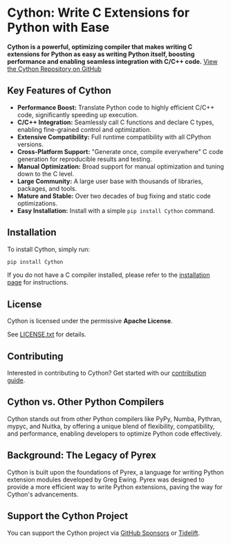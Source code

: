# Cython: Write C Extensions for Python with Ease

**Cython is a powerful, optimizing compiler that makes writing C extensions for Python as easy as writing Python itself, boosting performance and enabling seamless integration with C/C++ code.** 
[View the Cython Repository on GitHub](https://github.com/cython/cython)

## Key Features of Cython

*   **Performance Boost:** Translate Python code to highly efficient C/C++ code, significantly speeding up execution.
*   **C/C++ Integration:** Seamlessly call C functions and declare C types, enabling fine-grained control and optimization.
*   **Extensive Compatibility:** Full runtime compatibility with all CPython versions.
*   **Cross-Platform Support:** "Generate once, compile everywhere" C code generation for reproducible results and testing.
*   **Manual Optimization:** Broad support for manual optimization and tuning down to the C level.
*   **Large Community:** A large user base with thousands of libraries, packages, and tools.
*   **Mature and Stable:** Over two decades of bug fixing and static code optimizations.
*   **Easy Installation:** Install with a simple `pip install Cython` command.

## Installation

To install Cython, simply run:

```bash
pip install Cython
```

If you do not have a C compiler installed, please refer to the [installation page](https://docs.cython.org/en/latest/src/quickstart/install.html) for instructions.

## License

Cython is licensed under the permissive **Apache License**.

See [LICENSE.txt](https://github.com/cython/cython/blob/master/LICENSE.txt) for details.

## Contributing

Interested in contributing to Cython? Get started with our [contribution guide](https://github.com/cython/cython/blob/master/docs/CONTRIBUTING.rst).

## Cython vs. Other Python Compilers

Cython stands out from other Python compilers like PyPy, Numba, Pythran, mypyc, and Nuitka, by offering a unique blend of flexibility, compatibility, and performance, enabling developers to optimize Python code effectively.

## Background: The Legacy of Pyrex

Cython is built upon the foundations of Pyrex, a language for writing Python extension modules developed by Greg Ewing. Pyrex was designed to provide a more efficient way to write Python extensions, paving the way for Cython's advancements.

## Support the Cython Project

You can support the Cython project via [GitHub Sponsors](https://github.com/users/scoder/sponsorship) or [Tidelift](https://tidelift.com/subscription/pkg/pypi-cython).
